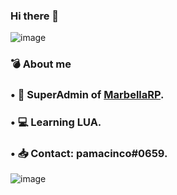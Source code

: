 ### Hi there 👋
![image](https://user-images.githubusercontent.com/71187049/147859120-dd1a0de2-dd74-4837-afdb-ce2144e669fa.png)

<!--
**pamacinco/pamacinco** is a ✨ _special_ ✨ repository because its `README.md` (this file) appears on your GitHub profile.

Here are some ideas to get you started:

- 🔭 I’m currently working on ...
- 🌱 I’m currently learning ...
- 👯 I’m looking to collaborate on ...
- 🤔 I’m looking for help with ...
- 💬 Ask me about ...
- 📫 How to reach me: ...
- 😄 Pronouns: ...
- ⚡ Fun fact: ...
-->

### 💣 About me

### • 🌴 SuperAdmin of [MarbellaRP](https://discord.gg/marbellarp).
### • 💻 Learning LUA.
### • 📥 Contact: pamacinco#0659.

![image](https://user-images.githubusercontent.com/71187049/147858901-48b5ffb8-fc14-4a92-be3c-07fa2d16deff.png)
